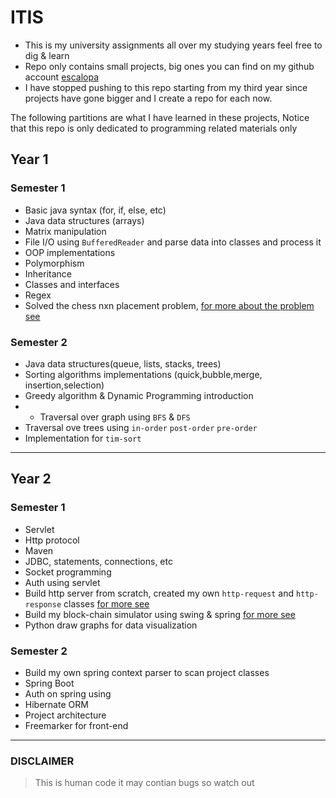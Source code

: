# ITIS

* This is my university assignments all over my studying years feel free to dig & learn 
* Repo only contains small projects, big ones you can find on my github account [escalopa](https://github.com/escalopa)
* I have stopped pushing to this repo starting from my third year since projects have gone bigger and I create a repo for each now.

The following partitions are what I have learned in these projects, Notice that this repo is only dedicated to programming related materials only

## Year 1

### Semester 1

- Basic java syntax (for, if, else, etc)
- Java data structures (arrays)
- Matrix manipulation
- File I/O using `BufferedReader` and parse data into classes and process it
- OOP implementations
- Polymorphism
- Inheritance
- Classes and interfaces
- Regex
- Solved the chess nxn placement problem, [for more about the problem see](https://en.wikipedia.org/wiki/Eight_queens_puzzle)
  
### Semester 2

- Java data structures(queue, lists, stacks, trees)
- Sorting algorithms implementations (quick,bubble,merge, insertion,selection)
- Greedy algorithm & Dynamic Programming introduction
- - Traversal over graph using `BFS` & `DFS`
- Traversal ove trees using `in-order` `post-order` `pre-order`
- Implementation for `tim-sort`

--- 

## Year 2

### Semester 1

- Servlet
- Http protocol 
- Maven
- JDBC, statements, connections, etc
- Socket programming
- Auth using servlet
- Build http server from scratch, created my own `http-request` and `http-response` classes [for more see](https://github.com/escalopa/university/tree/main/year2/sem1/informatics/semester-work-1)
- Build my block-chain simulator using swing & spring [for more see](https://github.com/escalopa/blockchain-UI)
- Python draw graphs for data visualization

### Semester 2

- Build my own spring context parser to scan project classes
- Spring Boot
- Auth on spring using 
- Hibernate ORM
- Project architecture
- Freemarker for front-end

---
 
### DISCLAIMER
> This is human code it may contian bugs so watch out
